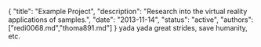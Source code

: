 {
	"title": "Example Project",
	"description": "Research into the virtual reality applications of samples.",
	"date": "2013-11-14",
	"status": "active",
	"authors": ["redi0068.md","thoma891.md"]
}
yada yada great strides, save humanity, etc.